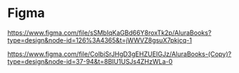 # Figma
https://www.figma.com/file/sSMbIqKaGBd66Y8roxTk2p/AluraBooks?type=design&node-id=126%3A4365&t=jWWVZ8gsuX7pkjcq-1

https://www.figma.com/file/ColbiSrJHgD3gEHZUEIGJz/AluraBooks-(Copy)?type=design&node-id=37-94&t=8BIU1USJs4ZHzWLa-0